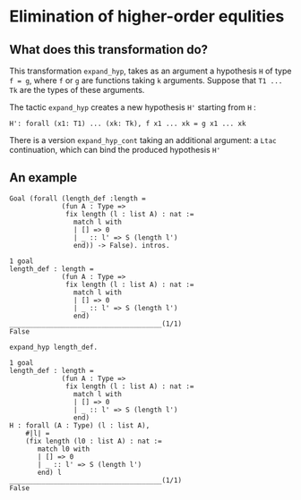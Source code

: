 # Elimination of higher-order equlities

## What does this transformation do?

This transformation `expand_hyp`, takes as an argument a hypothesis `H` of 
type `f = g`, where `f` or `g` are functions taking `k` arguments. 
Suppose that `T1 ... Tk` are the types of these arguments.

The tactic `expand_hyp` creates a new hypothesis `H'` starting from `H` : 
```
H': forall (x1: T1) ... (xk: Tk), f x1 ... xk = g x1 ... xk
```

There is a version `expand_hyp_cont` taking an additional argument: a `Ltac` continuation, 
which can bind the produced hypothesis `H'`

## An example

```
Goal (forall (length_def :length =
             (fun A : Type =>
              fix length (l : list A) : nat :=
                match l with
                | [] => 0
                | _ :: l' => S (length l')
                end)) -> False). intros.

1 goal
length_def : length =
             (fun A : Type =>
              fix length (l : list A) : nat :=
                match l with
                | [] => 0
                | _ :: l' => S (length l')
                end)
______________________________________(1/1)
False

expand_hyp length_def.

1 goal
length_def : length =
             (fun A : Type =>
              fix length (l : list A) : nat :=
                match l with
                | [] => 0
                | _ :: l' => S (length l')
                end)
H : forall (A : Type) (l : list A),
    #|l| =
    (fix length (l0 : list A) : nat :=
       match l0 with
       | [] => 0
       | _ :: l' => S (length l')
       end) l
______________________________________(1/1)
False
```
